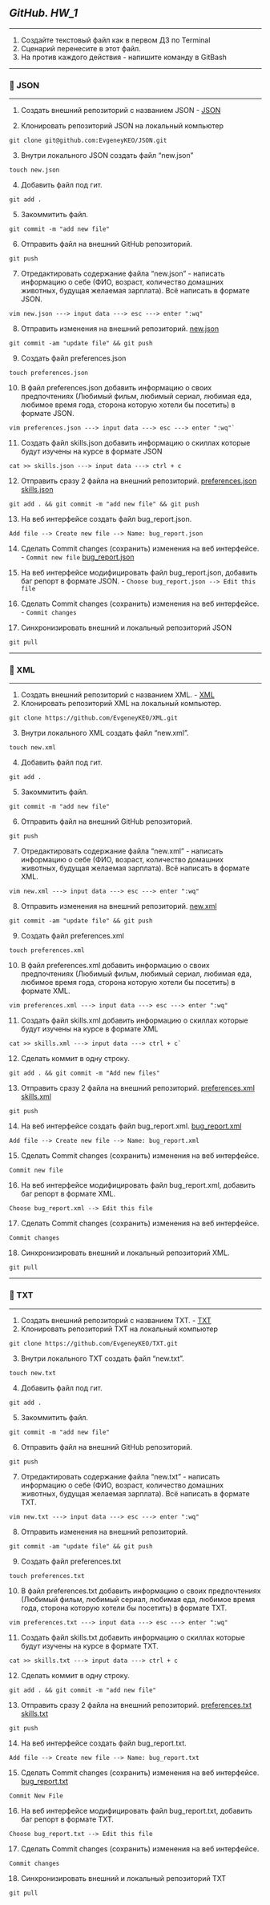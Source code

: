 ## **_GitHub. HW_1_**
__________________________________________________________________________________
 1. Создайте текстовый файл как в первом ДЗ по Terminal
 2. Сценарий перенесите в этот файл.
 3. На против каждого действия - напишите команду в GitBash
 _________________________________________________________________________________
### :large_orange_diamond: JSON
 _________________________________________________________________________________
 1. Создать внешний репозиторий c названием JSON            - [JSON](https://github.com/EvgeneyKEO/JSON.git)

 2. Клонировать репозиторий JSON на локальный компьютер
```
git clone git@github.com:EvgeneyKEO/JSON.git
```
 3. Внутри локального JSON создать файл “new.json”
``` 
touch new.json
```
 4. Добавить файл под гит.
```
git add .
```
 5. Закоммитить файл.
```
git commit -m "add new file"
```
 6. Отправить файл на внешний GitHub репозиторий.
 ```
git push
```
 7. Отредактировать содержание файла “new.json” - написать 
информацию о себе (ФИО, возраст, количество домашних
животных, будущая желаемая зарплата). Всё написать в формате JSON.                                
```
vim new.json ---> input data ---> esc ---> enter ":wq"
```                                                            
 8. Отправить изменения на внешний репозиторий.  [new.json](https://github.com/EvgeneyKEO/JSON/blob/cc2c6d91e579d92e0c575d1b85dd255531e6935c/new.json)
 ```
 git commit -am "update file" && git push
 ```
 9. Создать файл preferences.json 
```
touch preferences.json
```
 10. В файл preferences.json добавить информацию о своих 
предпочтениях (Любимый фильм, любимый сериал, любимая еда,
любимое время года, сторона которую хотели бы посетить) в формате JSON.
```
vim preferences.json ---> input data ---> esc ---> enter ":wq"`
```
 11. Создать файл skills.json добавить информацию о скиллах
которые будут изучены на курсе в формате JSON               
```
cat >> skills.json ---> input data ---> ctrl + c
```
 12. Отправить сразу 2 файла на внешний репозиторий. [preferences.json](https://github.com/EvgeneyKEO/JSON/blob/cc2c6d91e579d92e0c575d1b85dd255531e6935c/bug_report.json)   [skills.json](https://github.com/EvgeneyKEO/JSON/blob/cc2c6d91e579d92e0c575d1b85dd255531e6935c/skills.json)
 ```
 git add . && git commit -m "add new file" && git push
 ```
 13. На веб интерфейсе создать файл bug_report.json.        
```
Add file --> Create new file --> Name: bug_report.json
```
 14. Сделать Commit changes (сохранить) 
изменения на веб интерфейсе.				    - `Commit new file`  [bug_report.json](https://github.com/EvgeneyKEO/JSON/blob/cc2c6d91e579d92e0c575d1b85dd255531e6935c/skills.json)

 15. На веб интерфейсе модифицировать файл 
bug_report.json, добавить баг репорт в формате JSON.        - `Choose bug_report.json --> Edit this file` 

 16. Сделать Commit changes (сохранить) изменения
на веб интерфейсе.					    - `Commit changes`

 17. Синхронизировать внешний и локальный репозиторий JSON
```
git pull
```
_________________________________________________________________________________
### :large_orange_diamond: XML
 _________________________________________________________________________________
 1. Создать внешний репозиторий c названием XML.            - [XML](https://github.com/EvgeneyKEO/XML.git)
 2. Клонировать репозиторий XML на локальный компьютер.     
```
git clone https://github.com/EvgeneyKEO/XML.git
```
 3. Внутри локального XML создать файл “new.xml”.           
 ```
 touch new.xml
```
 4. Добавить файл под гит.                                  
```
git add .
```
 5. Закоммитить файл.                                      
``` 
git commit -m "add new file"
```
 6. Отправить файл на внешний GitHub репозиторий.         
```
git push
```
 7. Отредактировать содержание файла “new.xml” - написать 
информацию о себе (ФИО, возраст, количество
домашних животных, будущая желаемая зарплата). Всё написать в формате XML.
```
vim new.xml ---> input data ---> esc ---> enter ":wq"
```
 8. Отправить изменения на внешний репозиторий. [new.xml](https://github.com/EvgeneyKEO/XML/blob/80e38f039f2898659ea6d7ffd6e2477226ddcb08/new.xml)
``` 
git commit -am "update file" && git push
``` 
 9. Создать файл preferences.xml 
```
touch preferences.xml
```
 10. В файл preferences.xml добавить информацию о своих 
предпочтениях (Любимый фильм, любимый сериал, любимая еда,
любимое время года, сторона которую хотели бы посетить) в формате XML. 
```
vim preferences.xml ---> input data ---> esc ---> enter ":wq"
```
 11. Создать файл skills.xml добавить информацию о скиллах
 которые будут изучены на курсе в формате XML		     
```
cat >> skills.xml ---> input data ---> ctrl + c`
```
 12. Сделать коммит в одну строку. 
```
git add . && git commit -m "Add new files"
```
 13. Отправить сразу 2 файла на внешний репозиторий. [preferences.xml](https://github.com/EvgeneyKEO/XML/blob/80e38f039f2898659ea6d7ffd6e2477226ddcb08/preferences.xml) [skills.xml](https://github.com/EvgeneyKEO/XML/blob/80e38f039f2898659ea6d7ffd6e2477226ddcb08/skills.xml) 
```
git push
```
 14. На веб интерфейсе создать файл bug_report.xml. [bug_report.xml](https://github.com/EvgeneyKEO/XML/blob/80e38f039f2898659ea6d7ffd6e2477226ddcb08/bug_report.xml)
```
Add file --> Create new file --> Name: bug_report.xml
``` 
 15. Сделать Commit changes (сохранить) изменения 
на веб интерфейсе.					      
```
Commit new file
```
 16. На веб интерфейсе модифицировать файл bug_report.xml, 
добавить баг репорт в формате XML. 		     	      
```
Choose bug_report.xml --> Edit this file
``` 
 17. Сделать Commit changes (сохранить) 
изменения на веб интерфейсе.			      	      
```
Commit changes
```
 18. Синхронизировать внешний и локальный репозиторий XML.    
```
git pull
```
 _________________________________________________________________________________
### :large_orange_diamond: TXT
 _________________________________________________________________________________

 1. Создать внешний репозиторий c названием TXT.	      - [TXT](https://github.com/EvgeneyKEO/TXT.git)
 2. Клонировать репозиторий TXT на локальный компьютер	      
```
git clone https://github.com/EvgeneyKEO/TXT.git
```
 3. Внутри локального TXT создать файл “new.txt”.	    
 ```
 touch new.txt
 ```
 4. Добавить файл под гит.				    
 ```
 git add .
 ```
 5. Закоммитить файл.					      
```
git commit -m "add new file"
```
 6. Отправить файл на внешний GitHub репозиторий.	     
```
git push
```
 7. Отредактировать содержание файла “new.txt” - написать    
 информацию о себе (ФИО, возраст, количество домашних 
 животных, будущая желаемая зарплата). Всё написать в формате TXT. 				      
```
vim new.txt ---> input data ---> esc ---> enter ":wq"
```
 8. Отправить изменения на внешний репозиторий.	    
```
git commit -am "update file" && git push
```
 9. Создать файл preferences.txt
```
touch preferences.txt
```
 10. В файл preferences.txt добавить информацию о своих 
 предпочтениях (Любимый фильм, любимый сериал, любимая еда, 
 любимое время года, сторона которую хотели бы посетить) 
 в формате TXT.						     
```
vim preferences.txt ---> input data ---> esc ---> enter ":wq"
```
 11. Создать файл skills.txt добавить информацию о скиллах 
 которые будут изучены на курсе в формате TXT.		      
```
cat >> skills.txt ---> input data ---> ctrl + c
```
 12. Сделать коммит в одну строку.			      
```
git add . && git commit -m "add new file"
```
 13. Отправить сразу 2 файла на внешний репозиторий. [preferences.txt](https://github.com/EvgeneyKEO/XML/blob/00af65bbb600b3df84979764c458fde3e9948652/preferences.xml) [skills.txt](https://github.com/EvgeneyKEO/XML/blob/00af65bbb600b3df84979764c458fde3e9948652/skills.xml)	      
```
git push
```								
 14. На веб интерфейсе создать файл bug_report.txt.	      
```
Add file --> Create new file --> Name: bug_report.txt
```
 15. Сделать Commit changes (сохранить) изменения на веб интерфейсе. [bug_report.txt](https://github.com/EvgeneyKEO/XML/blob/00af65bbb600b3df84979764c458fde3e9948652/bug_report.xml)				      
```
Commit New File 
```
 16. На веб интерфейсе модифицировать файл bug_report.txt, добавить баг репорт в формате TXT.	
```
Choose bug_report.txt --> Edit this file
```
 17. Сделать Commit changes (сохранить) изменения на веб интерфейсе.
```
Commit changes
```
 18. Синхронизировать внешний и локальный репозиторий TXT     
```
git pull
```
